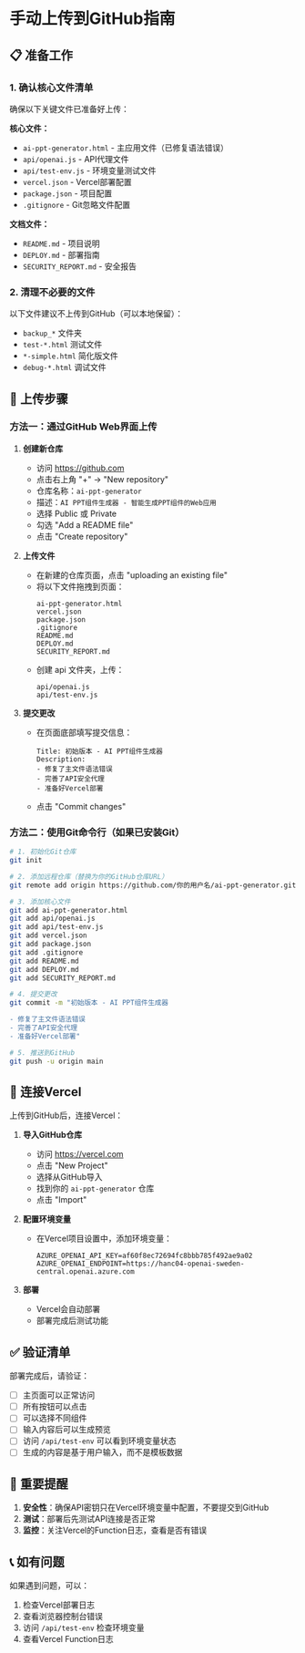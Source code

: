 # 手动上传到GitHub指南

## 📋 准备工作

### 1. 确认核心文件清单
确保以下关键文件已准备好上传：

**核心文件：**
- `ai-ppt-generator.html` - 主应用文件（已修复语法错误）
- `api/openai.js` - API代理文件
- `api/test-env.js` - 环境变量测试文件
- `vercel.json` - Vercel部署配置
- `package.json` - 项目配置
- `.gitignore` - Git忽略文件配置

**文档文件：**
- `README.md` - 项目说明
- `DEPLOY.md` - 部署指南
- `SECURITY_REPORT.md` - 安全报告

### 2. 清理不必要的文件
以下文件建议不上传到GitHub（可以本地保留）：
- `backup_*` 文件夹
- `test-*.html` 测试文件
- `*-simple.html` 简化版文件
- `debug-*.html` 调试文件

## 🚀 上传步骤

### 方法一：通过GitHub Web界面上传

1. **创建新仓库**
   - 访问 https://github.com
   - 点击右上角 "+" → "New repository"
   - 仓库名称：`ai-ppt-generator`
   - 描述：`AI PPT组件生成器 - 智能生成PPT组件的Web应用`
   - 选择 Public 或 Private
   - 勾选 "Add a README file"
   - 点击 "Create repository"

2. **上传文件**
   - 在新建的仓库页面，点击 "uploading an existing file"
   - 将以下文件拖拽到页面：
     ```
     ai-ppt-generator.html
     vercel.json
     package.json
     .gitignore
     README.md
     DEPLOY.md
     SECURITY_REPORT.md
     ```
   - 创建 api 文件夹，上传：
     ```
     api/openai.js
     api/test-env.js
     ```

3. **提交更改**
   - 在页面底部填写提交信息：
     ```
     Title: 初始版本 - AI PPT组件生成器
     Description: 
     - 修复了主文件语法错误
     - 完善了API安全代理
     - 准备好Vercel部署
     ```
   - 点击 "Commit changes"

### 方法二：使用Git命令行（如果已安装Git）

```bash
# 1. 初始化Git仓库
git init

# 2. 添加远程仓库（替换为你的GitHub仓库URL）
git remote add origin https://github.com/你的用户名/ai-ppt-generator.git

# 3. 添加核心文件
git add ai-ppt-generator.html
git add api/openai.js
git add api/test-env.js
git add vercel.json
git add package.json
git add .gitignore
git add README.md
git add DEPLOY.md
git add SECURITY_REPORT.md

# 4. 提交更改
git commit -m "初始版本 - AI PPT组件生成器

- 修复了主文件语法错误
- 完善了API安全代理  
- 准备好Vercel部署"

# 5. 推送到GitHub
git push -u origin main
```

## 🔧 连接Vercel

上传到GitHub后，连接Vercel：

1. **导入GitHub仓库**
   - 访问 https://vercel.com
   - 点击 "New Project"
   - 选择从GitHub导入
   - 找到你的 `ai-ppt-generator` 仓库
   - 点击 "Import"

2. **配置环境变量**
   - 在Vercel项目设置中，添加环境变量：
     ```
     AZURE_OPENAI_API_KEY=af60f8ec72694fc8bbb785f492ae9a02
     AZURE_OPENAI_ENDPOINT=https://hanc04-openai-sweden-central.openai.azure.com
     ```

3. **部署**
   - Vercel会自动部署
   - 部署完成后测试功能

## ✅ 验证清单

部署完成后，请验证：

- [ ] 主页面可以正常访问
- [ ] 所有按钮可以点击
- [ ] 可以选择不同组件
- [ ] 输入内容后可以生成预览
- [ ] 访问 `/api/test-env` 可以看到环境变量状态
- [ ] 生成的内容是基于用户输入，而不是模板数据

## 🚨 重要提醒

1. **安全性**：确保API密钥只在Vercel环境变量中配置，不要提交到GitHub
2. **测试**：部署后先测试API连接是否正常
3. **监控**：关注Vercel的Function日志，查看是否有错误

## 📞 如有问题

如果遇到问题，可以：
1. 检查Vercel部署日志
2. 查看浏览器控制台错误
3. 访问 `/api/test-env` 检查环境变量
4. 查看Vercel Function日志
